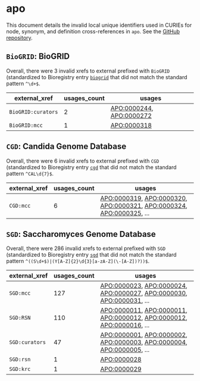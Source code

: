 # apo

This document details the invalid local unique identifiers used in CURIEs
for node, synonym, and definition cross-references in `apo`. See the [GitHub repository](https://github.com/obophenotype/ascomycete-phenotype-ontology).


## `BioGRID`: BioGRID

Overall, there were 3 invalid
xrefs to external prefixed with `BioGRID` (standardized to Bioregistry
entry [`biogrid`]((https://bioregistry.io/biogrid)) that
did not match the standard pattern `^\d+$`.

| external_xref      |   usages_count | usages                                                                                               |
|--------------------|----------------|------------------------------------------------------------------------------------------------------|
| `BioGRID:curators` |              2 | [APO:0000244](https://bioregistry.io/APO:0000244), [APO:0000272](https://bioregistry.io/APO:0000272) |
| `BioGRID:mcc`      |              1 | [APO:0000318](https://bioregistry.io/APO:0000318)                                                    |

## `CGD`: Candida Genome Database

Overall, there were 6 invalid
xrefs to external prefixed with `CGD` (standardized to Bioregistry
entry [`cgd`]((https://bioregistry.io/cgd)) that
did not match the standard pattern `^CAL\d{7}$`.

| external_xref   |   usages_count | usages                                                                                                                                                                                                                                                             |
|-----------------|----------------|--------------------------------------------------------------------------------------------------------------------------------------------------------------------------------------------------------------------------------------------------------------------|
| `CGD:mcc`       |              6 | [APO:0000319](https://bioregistry.io/APO:0000319), [APO:0000320](https://bioregistry.io/APO:0000320), [APO:0000321](https://bioregistry.io/APO:0000321), [APO:0000324](https://bioregistry.io/APO:0000324), [APO:0000325](https://bioregistry.io/APO:0000325), ... |

## `SGD`: Saccharomyces Genome Database

Overall, there were 286 invalid
xrefs to external prefixed with `SGD` (standardized to Bioregistry
entry [`sgd`]((https://bioregistry.io/sgd)) that
did not match the standard pattern `^((S\d+$)|(Y[A-Z]{2}\d{3}[a-zA-Z](\-[A-Z])?))$`.

| external_xref   |   usages_count | usages                                                                                                                                                                                                                                                             |
|-----------------|----------------|--------------------------------------------------------------------------------------------------------------------------------------------------------------------------------------------------------------------------------------------------------------------|
| `SGD:mcc`       |            127 | [APO:0000023](https://bioregistry.io/APO:0000023), [APO:0000024](https://bioregistry.io/APO:0000024), [APO:0000027](https://bioregistry.io/APO:0000027), [APO:0000030](https://bioregistry.io/APO:0000030), [APO:0000031](https://bioregistry.io/APO:0000031), ... |
| `SGD:RSN`       |            110 | [APO:0000011](https://bioregistry.io/APO:0000011), [APO:0000011](https://bioregistry.io/APO:0000011), [APO:0000012](https://bioregistry.io/APO:0000012), [APO:0000012](https://bioregistry.io/APO:0000012), [APO:0000016](https://bioregistry.io/APO:0000016), ... |
| `SGD:curators`  |             47 | [APO:0000001](https://bioregistry.io/APO:0000001), [APO:0000002](https://bioregistry.io/APO:0000002), [APO:0000003](https://bioregistry.io/APO:0000003), [APO:0000004](https://bioregistry.io/APO:0000004), [APO:0000005](https://bioregistry.io/APO:0000005), ... |
| `SGD:rsn`       |              1 | [APO:0000028](https://bioregistry.io/APO:0000028)                                                                                                                                                                                                                  |
| `SGD:krc`       |              1 | [APO:0000029](https://bioregistry.io/APO:0000029)                                                                                                                                                                                                                  |

